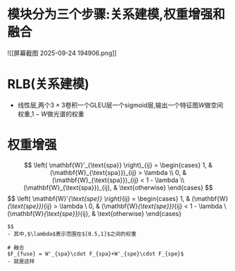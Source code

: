 # 模块分为三个步骤:关系建模,权重增强和融合
![[屏幕截图 2025-09-24 194906.png]]
# RLB(关系建模)
- 线性层,两个$3\times3$卷积一个GLEU层一个sigmoid层,输出一个特征图$W$做空间权重,$1-W$做光谱的权重
# 权重增强
$$
\left( \mathbf{W}'_{\text{spa}} \right)_{ij} =
\begin{cases}
1, & (\mathbf{W}_{\text{spa}})_{ij} > \lambda \\
0, & (\mathbf{W}_{\text{spa}})_{ij} < 1 - \lambda \\
(\mathbf{W}_{\text{spa}})_{ij}, & \text{otherwise}
\end{cases}
$$$$
\left( \mathbf{W}'_{\text{spe}} \right)_{ij} =
\begin{cases}
1, & (\mathbf{W}_{\text{spe}})_{ij} > \lambda \\
0, & (\mathbf{W}_{\text{spe}})_{ij} < 1 - \lambda \\
(\mathbf{W}_{\text{spe}})_{ij}, & \text{otherwise}
\end{cases}
```
$$
- 其中,$\lambda$表示范围在$[0.5,1]$之间的权重

# 融合
$F_{fuse} = W'_{spa}\cdot F_{spa}+W'_{spe}\cdot F_{spe}$
- 就是这样